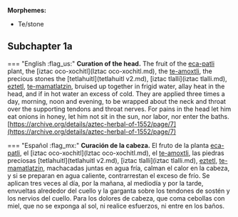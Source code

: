 
**Morphemes:**

- Te/stone

## Subchapter 1a  

=== "English :flag_us:"
    **Curation of the head.** The fruit of the [eca-patli](Eca-patli.md) plant, the [iztac oco-xochitl](Iztac oco-xochitl.md), the [te-amoxtli](Te-amoxtli.md), the precious stones the [tetlahuitl](tetlahuitl v2.md), [iztac tlalli](iztac tlalli.md), [eztetl](eztetl.md), [te-mamatlatzin](te-mamatlatzin.md), bruised up together in frigid water, allay heat in the head, and if in hot water an excess of cold. They are applied three times a day, morning, noon and evening, to be wrapped about the neck and throat over the supporting tendons and throat nerves. For pains in the head let him eat onions in honey, let him not sit in the sun, nor labor, nor enter the baths.  
    [https://archive.org/details/aztec-herbal-of-1552/page/7](https://archive.org/details/aztec-herbal-of-1552/page/7)  


=== "Español :flag_mx:"
    **Curación de la cabeza.**  El fruto de la planta [eca-patli](Eca-patli.md), el [iztac oco-xochitl](Iztac oco-xochitl.md), el [te-amoxtli](Te-amoxtli.md), las piedras preciosas [tetlahuitl](tetlahuitl v2.md), [iztac tlalli](iztac tlalli.md), [eztetl](eztetl.md), [te-mamatlatzin](te-mamatlatzin.md), machacadas juntas en agua fría, calman el calor en la cabeza, y si se preparan en agua caliente, contrarrestan el exceso de frío. Se aplican tres veces al día, por la mañana, al mediodía y por la tarde, envueltas alrededor del cuello y la garganta sobre los tendones de sostén y los nervios del cuello. Para los dolores de cabeza, que coma cebollas con miel, que no se exponga al sol, ni realice esfuerzos, ni entre en los baños.  

